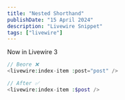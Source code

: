 ```yaml
---
title: "Nested Shorthand"
publishDate: "15 April 2024"
description: "Livewire Snippet"
tags: ["livewire"]
---
```


Now in Livewire 3

```php
// Beore ❌
<livewire:index-item :post="post" />

// After ✅
<livewire:index-item :$post />
```